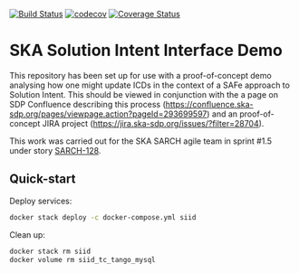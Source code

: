 [![Build Status](https://travis-ci.com/bmort/sarch-128.svg?branch=master)](https://travis-ci.com/bmort/sarch-128)
[![codecov](https://codecov.io/gh/bmort/sarch-128/branch/master/graph/badge.svg)](https://codecov.io/gh/bmort/sarch-128)
[![Coverage Status](https://coveralls.io/repos/github/bmort/sarch-128/badge.svg?branch=)](https://coveralls.io/github/bmort/sarch-128?branch=)

# SKA Solution Intent Interface Demo

This repository has been set up for use with a proof-of-concept demo
analysing how one might update ICDs in the context of a SAFe approach to
Solution Intent. This should be viewed in conjunction with the a page on
SDP Confluence describing this process
(<https://confluence.ska-sdp.org/pages/viewpage.action?pageId=293699597>)
and an proof-of-concept JIRA project
(<https://jira.ska-sdp.org/issues/?filter=28704>).

This work was carried out for the SKA SARCH agile team in sprint #1.5 under
story [SARCH-128](https://jira.skatelescope.org/browse/SARCH-128).

## Quick-start

Deploy services:

```bash
docker stack deploy -c docker-compose.yml siid
```

Clean up:

```bash
docker stack rm siid
docker volume rm siid_tc_tango_mysql
```
